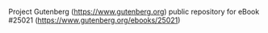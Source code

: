 Project Gutenberg (https://www.gutenberg.org) public repository for eBook #25021 (https://www.gutenberg.org/ebooks/25021)
